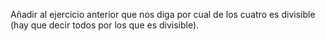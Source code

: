 Añadir al ejercicio anterior que nos diga por cual de los cuatro es divisible (hay que decir todos por los que es divisible).